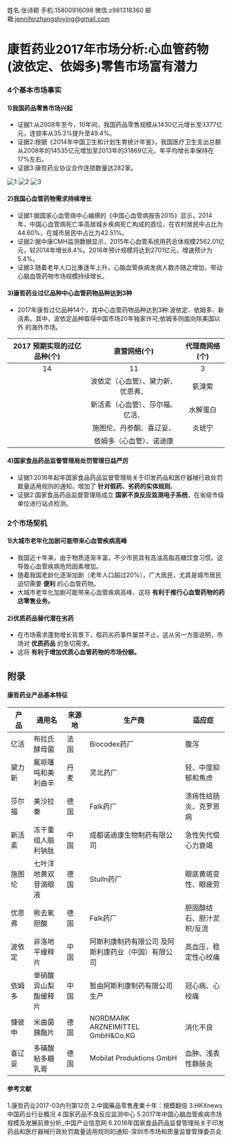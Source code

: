 姓名:张诗颖
手机:15800916098
微信:z981318360
邮箱:jenniferzhangshiying@gmail.com


# 康哲药业2017年市场分析:心血管药物(波依定、依姆多)零售市场富有潜力
### 4个基本市场事实
#### 1)我国药品零售市场兴起
- 证据1:从2008年至今，10年间，我国药品零售规模从1430亿元增长至3377亿元，连锁率从35.3%提升至49.4%。
- 证据2:根据《2014年中国卫生和计划生育统计年鉴》，我国医疗卫生支出总额从2008年的14535亿元增加至2013年的31869亿元，年平均增长率保持在17%左右。
- 证据3:康哲药业协议合作连锁数量达282家。

![1](https://user-images.githubusercontent.com/19412465/31428222-b1f8cd4e-ae9c-11e7-9108-d93d10d589a8.png)
![2](https://user-images.githubusercontent.com/19412465/31428224-b4ba3cde-ae9c-11e7-9e19-fd53ee1ece4a.png)
![3](https://user-images.githubusercontent.com/19412465/31428226-b6177678-ae9c-11e7-95e2-e740d119f0aa.png)

#### 2)我国心血管药物需求持续增长
- 证据1:据国家心血管病中心编撰的《中国心血管病报告2015》显示，2014 年，中国心血管病死亡率高居城乡疾病死亡构成的首位，在农村居民中占比为44.60%，在城市居民中占比为42.51%。
- 证据2:据中康CMH监测数据显示，2015年心血管系统用药总体规模2562.01亿元，较2014年增长8.4%。2016年预计规模将达到2701亿元，增速预计为5.4%。
- 证据3:随着老年人口比重逐年上升，心脑血管疾病发病人数亦随之增加，带动心脑血管药物市场规模持续增长。

#### 3)康哲药业过亿品种中心血管药物品种达到3种
- 2017年康哲过亿品种14个，其中心血管药物品种达到3种:波依定、依姆多、新活素。其中，波依定品种取得中国市场20年独家许可;依姆多则面向除美国以外 的海外市场。

| 2017 预期实现的过亿品种(个) |       直营网络(个)       | 代理商网络(个) |
|:---------------------------:|:------------------------:|:--------------:|
|              14             |            11            |        3       |
|                             | 波依定（心血管）、黛力新、优思弗、 | 氨溴索         |
|                             | 新活素（心血管）、莎尔福、亿活、   | 水解蛋白       |
|                             | 施图伦、丹参酮、喜辽妥、 | 炎琥宁         |
|                             | 依姆多（心血管）、诺迪康           |                |

#### 4)国家食品药品监督管理局处罚管理日益严厉
- 证据1:2016年起年国家食品药品监督管理局关于印发药品和医疗器械行政处罚裁量适用规则的通知，增加了 **针对假药、劣药的实体规则**。
- 证据2:国家食品药品监督管理局成立 **国家不良反应监测电子系统**，在省级市级单位进行站点检测。

### 2个市场契机
#### 1)大城市老年化加剧可能带来心血管疾病高峰
- 我国近十年来，由于物质逐渐丰富，不少市民具有高油高脂高糖饮食习惯。这导致心血管疾病危险因素增加。
- 随着我国老龄化逐渐加剧（老年人口超过20%），广大居民，尤其是城市居民迫切需要 **便利** 的心血管药物。
- 大城市老年化加剧可能带来心血管疾病高峰，这将 **有利于推行心血管药物的药店零售业务。**

#### 2)优质药品替代潜在劣药
- 在市场需求蓬勃增长背景下，假药劣药事件屡禁不止，这从另一方面说明，市场对 **优质药品** 的急切需求。
- 这将 **有利于增加优质心血管药物的市场份额。**

## 附录
#### 康哲药业产品基本特征

| 产　品 | 通用名               | 来源地 | 生产商                                              | 适应症                    |
|--------|----------------------|--------|-----------------------------------------------------|---------------------------|
| 亿活   | 布拉氏酵母菌         | 法　国 | Biocodex药厂                                        | 腹泻                      |
| 黛力新 | 氟哌噻吨和美利曲辛   | 丹　麦 | 灵北药厂                                            | 轻、中度抑郁和焦虑        |
| 莎尔福 | 美沙拉秦             | 德　国 | Falk药厂                                            | 溃疡性结肠炎、克罗恩病    |
| 新活素 | 冻干重组人脑利钠肽   | 中　国 | 成都诺迪康生物制药有限公司                          | 急性失代偿心力衰竭        |
| 施图伦 | 七叶洋地黄双苷滴眼液 | 德　国 | Stulln药厂                                          | 眼底黄斑变性、眼疲劳      |
| 优思弗 | 熊去氧胆酸           | 德　国 | Falk药厂                                            | 胆固醇结石、胆汁淤积/反流 |
| 波依定 | 非洛地平缓释片       | 中　国 | 阿斯利康制药有限公司 及阿斯利康药业（中国）有限公司 | 高血压，稳定性心绞痛      |
| 依姆多 | 单硝酸异山梨酯缓释片 | 中　国 | 暂由阿斯利康制药有限公司生产                        | 冠心病、心绞痛            |
| 慷彼申 | 米曲菌胰酶片         | 德　国 | NORDMARK ARZNEIMITTEL GmbH&Co.KG                    | 消化不良                  |
| 喜辽妥 | 多磺酸粘多糖乳膏     | 德　国 | Mobilat Produktions GmbH                            |  血肿、浅表性静脉炎       |

#### 参考文献
1.康哲药业2017-03内刊第12页
2.中國藥品零售產業十年：規模翻倍
3.HKXnews中国药业行业概况
4.国家药品不良反应监测中心
5.2017年中国心脑血管疾病市场规模及发展前景分析_中国产业信息网
6.2016年国家食品药品监督管理局关于印发药品和医疗器械行政处罚裁量适用规则的通知-深圳市市场和质量监督管理委员会
